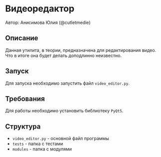 # Видеоредактор
Автор: Анисимова Юлия (@cutletmedie)
## Описание
Данная утилита, в теории, предназначена для редактирования видео.
Что в итоге она будет делать доподлинно неизвестно.
## Запуск
Для запуска необходимо запустить файл `video_editor.py`.
## Требования
Для работы необходимо установить библиотеку `PyQt5`.
## Структура
* `video_editor.py` - основной файл программы
* `tests` - папка с тестами
* `modules` - папка с модулями